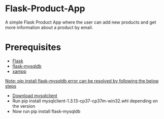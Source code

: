 # Flask-Product-App

A simple Flask Product App where the user can add new products and get more information about a product by email. 

# Prerequisites

<ul>
  <li><a href="http://flask.pocoo.org/">Flask</a></li>
  <li><a href="https://flask-mysqldb.readthedocs.io/en/latest/">flask-mysqldb</li>
  <li><a href="https://www.apachefriends.org/download.html">xampp</li>
</ul>

Note: pip install flask-mysqldb error can be resolved by following the below steps

<ul>
  <li>Download <a href="https://www.lfd.uci.edu/~gohlke/pythonlibs/#mysqlclient">mysqlclient</a></li>
  <li>Run pip install mysqlclient-1.3.13-cp37-cp37m-win32.whl depending on the version</li>
  <li>Now run pip install flask-mysqldb</li>
</ul>
